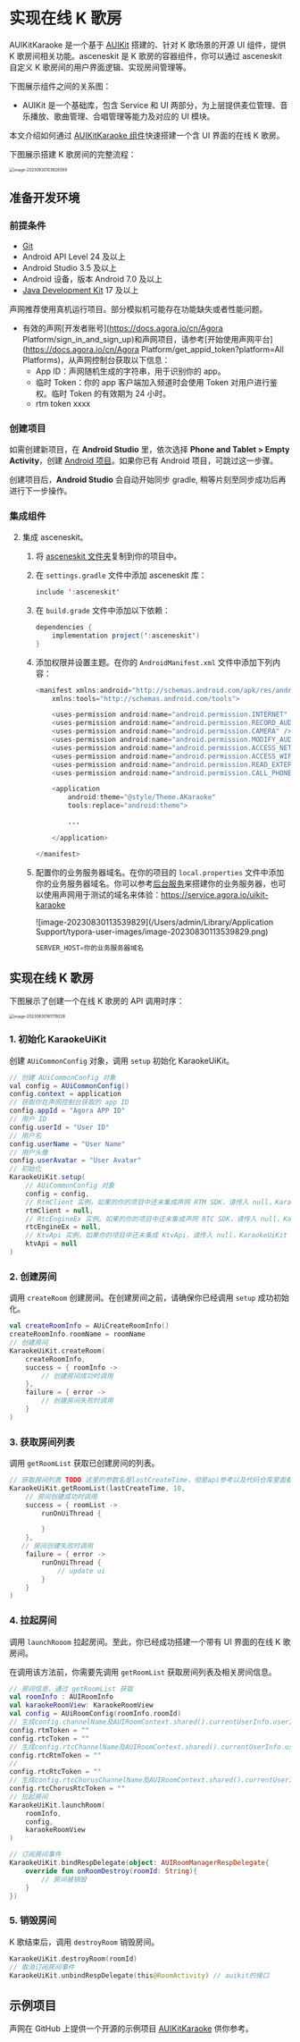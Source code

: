 # 实现在线 K 歌房

AUIKitKaraoke 是一个基于 [AUIKit](https://github.com/AgoraIO-Community/AUIKit/blob/main/Android/README.zh.md) 搭建的、针对 K 歌场景的开源  UI 组件，提供 K 歌房间相关功能。asceneskit 是 K 歌房的容器组件，你可以通过 asceneskit 自定义 K 歌房间的用户界面逻辑、实现房间管理等。

下图展示组件之间的关系图：



- AUIKit 是一个基础库，包含 Service 和 UI 两部分，为上层提供麦位管理、音乐播放、歌曲管理、合唱管理等能力及对应的 UI 模块。

本文介绍如何通过 [AUIKitKaraoke 组件](#link-to-description)快速搭建一个含 UI 界面的在线 K 歌房。

下图展示搭建 K 歌房间的完整流程：

<img src="/Users/admin/Library/Application Support/typora-user-images/image-20230830103826589.png" alt="image-20230830103826589" style="zoom:50%;" />

## 准备开发环境

### 前提条件

- [Git](https://git-scm.com/downloads)
- Android API Level 24 及以上
- Android Studio 3.5 及以上
- Android 设备，版本 Android 7.0 及以上
- [Java Development Kit](https://www.oracle.com/java/technologies/javase-downloads.html) 17 及以上

<Admonition type="caution" title="注意">

声网推荐使用真机运行项目。部分模拟机可能存在功能缺失或者性能问题。

</Admonition>

- 有效的声网[开发者账号](https://docs.agora.io/cn/Agora Platform/sign_in_and_sign_up)和声网项目，请参考[开始使用声网平台](https://docs.agora.io/cn/Agora Platform/get_appid_token?platform=All Platforms)，从声网控制台获取以下信息：
  - App ID：声网随机生成的字符串，用于识别你的 app。
  - 临时 Token：你的 app 客户端加入频道时会使用 Token 对用户进行鉴权。临时 Token 的有效期为 24 小时。
  - rtm token xxxx

### 创建项目

如需创建新项目，在 **Android Studio** 里，依次选择 **Phone and Tablet > Empty Activity**，创建 [Android 项目](https://developer.android.com/studio/projects/create-project)。如果你已有 Android 项目，可跳过这一步骤。

<Admonition type="info" title="信息">创建项目后，**Android Studio** 会自动开始同步 gradle, 稍等片刻至同步成功后再进行下一步操作。

</Admonition>

### 集成组件

2. 集成 asceneskit。

   1. 将 [asceneskit 文件夹](https://github.com/AgoraIO-Community/AUIKitKaraoke/tree/main/Android/asceneskit)复制到你的项目中。

   2. 在 `settings.gradle` 文件中添加 asceneskit 库：

      ```java
      include ':asceneskit'
      ```

   3. 在 `build.grade` 文件中添加以下依赖：

      ```java
      dependencies {
          implementation project(':asceneskit')
      }
      ```

   4. 添加权限并设置主题。在你的 `AndroidManifest.xml` 文件中添加下列内容：

      ```java
      <manifest xmlns:android="http://schemas.android.com/apk/res/android"
          xmlns:tools="http://schemas.android.com/tools">

          <uses-permission android:name="android.permission.INTERNET" />
          <uses-permission android:name="android.permission.RECORD_AUDIO" />
          <uses-permission android:name="android.permission.CAMERA" />
          <uses-permission android:name="android.permission.MODIFY_AUDIO_SETTINGS" />
          <uses-permission android:name="android.permission.ACCESS_NETWORK_STATE" />
          <uses-permission android:name="android.permission.ACCESS_WIFI_STATE" />
          <uses-permission android:name="android.permission.READ_EXTERNAL_STORAGE" />
          <uses-permission android:name="android.permission.CALL_PHONE" />

          <application
              android:theme="@style/Theme.AKaraoke"
              tools:replace="android:theme">

              ...

          </application>

      </manifest>
      ```

   5. 配置你的业务服务器域名。在你的项目的 `local.properties` 文件中添加你的业务服务器域名。你可以参考[后台服务](https://github.com/AgoraIO-Community/AUIKitKaraoke/blob/main/backend/README_zh.md)来搭建你的业务服务器，也可以使用声网用于测试的域名来体验：https://service.agora.io/uikit-karaoke

      ![image-20230830113539829](/Users/admin/Library/Application Support/typora-user-images/image-20230830113539829.png)

      ```java
      SERVER_HOST=你的业务服务器域名
      ```

## 实现在线 K 歌房

下图展示了创建一个在线 K 歌房的 API 调用时序：

<img src="/Users/admin/Library/Application Support/typora-user-images/image-20230830161719228.png" alt="image-20230830161719228" style="zoom:50%;"/>

### 1. 初始化 KaraokeUiKit

创建 `AUiCommonConfig` 对象，调用 `setup` 初始化 KaraokeUiKit。

```java
// 创建 AUiCommonConfig 对象
val config = AUiCommonConfig()
config.context = application
// 获取你在声网控制台获取的 app ID
config.appId = "Agora APP ID"
// 用户 ID
config.userId = "User ID"
// 用户名
config.userName = "User Name"
// 用户头像
config.userAvatar = "User Avatar"
// 初始化
KaraokeUiKit.setup(
    // AUiCommonConfig 对象
    config = config,
    // RtmClient 实例。如果的你的项目中还未集成声网 RTM SDK，请传入 null，KaraokeUiKit 内部会自行创建
    rtmClient = null,
    // RtcEngineEx 实例。如果的你的项目中还未集成声网 RTC SDK，请传入 null，KaraokeUiKit 内部会自行创建
    rtcEngineEx = null,
    // KtvApi 实例。如果你的项目中还未集成 KtvApi，请传入 null，KaraokeUiKit 内部会自行创建
    ktvApi = null
)
```

### 2. 创建房间

调用 `createRoom` 创建房间。在创建房间之前，请确保你已经调用 `setup` 成功初始化。

```kotlin
val createRoomInfo = AUiCreateRoomInfo()
createRoomInfo.roomName = roomName
// 创建房间
KaraokeUiKit.createRoom(
    createRoomInfo,
    success = { roomInfo ->
        // 创建房间成功时调用
    },
    failure = { error ->
        // 创建房间失败时调用
    }
)
```

### 3. 获取房间列表

调用 `getRoomList` 获取已创建房间的列表。

```kotlin
// 获取房间列表 TODO 这里的参数名是lastCreateTime，但是api参考以及代码仓库里面都是startTime
KaraokeUiKit.getRoomList(lastCreateTime, 10,
    // 房间创建成功时调用
    success = { roomList ->
        runOnUiThread {

        }
    },
   // 房间创建失败时调用
    failure = { error ->
        runOnUiThread {
            // update ui
        }
    }
)
```

### 4. 拉起房间

调用 `launchRooom` 拉起房间。至此，你已经成功搭建一个带有 UI 界面的在线 K 歌房间。

<Abmonition tpye="caution" title="注意">在调用该方法前，你需要先调用 <code>getRoomList</code> 获取房间列表及相关房间信息。</Abmonition>

```kotlin
// 房间信息，通过 getRoomList 获取
val roomInfo : AUIRoomInfo
val karaokeRoomView: KaraokeRoomView
val config = AUiRoomConfig(roomInfo.roomId)
// 生成config.channelName及AUIRoomContext.shared().currentUserInfo.userId的token
config.rtmToken = ""
config.rtcToken = ""
// 生成config.rtcChannelName及AUIRoomContext.shared().currentUserInfo.userId的token
config.rtcRtmToken = ""
//
config.rtcRtcToken = ""
// 生成config.rtcChorusChannelName及AUIRoomContext.shared().currentUserInfo.userId的token
config.rtcChorusRtcToken = ""
// 拉起房间
KaraokeUiKit.launchRoom(
    roomInfo,
    config,
    karaokeRoomView
)

// 订阅房间事件
KaraokeUiKit.bindRespDelegate(object: AUIRoomManagerRespDelegate{
    override fun onRoomDestroy(roomId: String){
        // 房间被销毁
    }
})
```

### 5. 销毁房间

K 歌结束后，调用 `destroyRoom` 销毁房间。

```kotlin
KaraokeUiKit.destroyRoom(roomId)
// 取消订阅房间事件
KaraokeUiKit.unbindRespDelegate(this@RoomActivity) // auikit的接口
```

## 示例项目

声网在 GitHub 上提供一个开源的示例项目 [AUIKitKaraoke](https://github.com/AgoraIO-Community/AUIKitKaraoke/tree/main/Android) 供你参考。